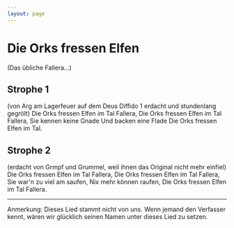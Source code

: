 ```yaml
---
layout: page
---
```


Die Orks fressen Elfen
======================

(Das übliche Fallera...)

Strophe 1
---------

(von Arg am Lagerfeuer auf dem Deus Diffido 1 erdacht und stundenlang gegrölt)
Die Orks fressen Elfen im Tal Fallera,
Die Orks fressen Elfen im Tal Fallera,
Sie kennen keine Gnade
Und backen eine Flade
Die Orks fressen Elfen im Tal.

Strophe 2
---------

(erdacht von Grmpf und Grummel, weil ihnen das Original nicht mehr einfiel)
Die Orks fressen Elfen im Tal Fallera,
Die Orks fressen Elfen im Tal Fallera,
Sie war'n zu viel am saufen,
Nix mehr können raufen,
Die Orks fressen Elfen im Tal Fallera.

---

Anmerkung: Dieses Lied stammt nicht von uns. Wenn jemand den Verfasser kennt, wären wir glücklich seinen Namen unter dieses Lied zu setzen.